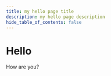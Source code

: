 ```yaml
---
title: my hello page title
description: my hello page description
hide_table_of_contents: false
---
```


# Hello

How are you?